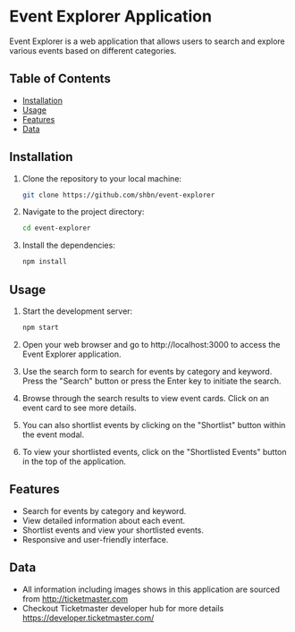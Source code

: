 # Event Explorer Application

Event Explorer is a web application that allows users to search and explore various events based on different categories.

## Table of Contents

- [Installation](#installation)
- [Usage](#usage)
- [Features](#features)
- [Data](#Data)

## Installation

1. Clone the repository to your local machine:

   ```bash
   git clone https://github.com/shbn/event-explorer
   ```

2. Navigate to the project directory:

   ```bash
   cd event-explorer
   ```

3. Install the dependencies:

   ```bash
   npm install
   ```

## Usage

1. Start the development server:

   ```bash
   npm start
   ```

2. Open your web browser and go to http://localhost:3000 to access the Event Explorer application.
3. Use the search form to search for events by category and keyword. Press the "Search" button or press the Enter key to initiate the search.
4. Browse through the search results to view event cards. Click on an event card to see more details.
5. You can also shortlist events by clicking on the "Shortlist" button within the event modal.
6. To view your shortlisted events, click on the "Shortlisted Events" button in the top of the application.

## Features

- Search for events by category and keyword.
- View detailed information about each event.
- Shortlist events and view your shortlisted events.
- Responsive and user-friendly interface.

## Data

- All information including images shows in this application are sourced from http://ticketmaster.com
- Checkout Ticketmaster developer hub for more details https://developer.ticketmaster.com/
